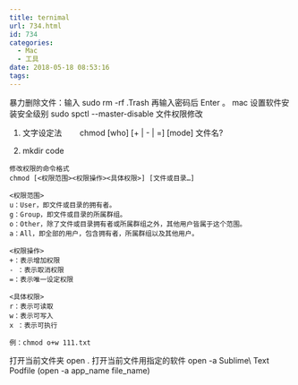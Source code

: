 ```yaml
---
title: ternimal
url: 734.html
id: 734
categories:
  - Mac
  - 工具
date: 2018-05-18 08:53:16
tags:
---
```


暴力删除文件：输入 sudo rm -rf .Trash 再输入密码后 Enter 。 mac 设置软件安装安全级别 sudo spctl --master-disable 文件权限修改

1. 文字设定法 　　chmod \[who\] \[+ | - | =\] \[mode\] 文件名? 

2. mkdir code

```
修改权限的命令格式 
chmod [<权限范围><权限操作><具体权限>] [文件或目录…]

<权限范围> 
u：User，即文件或目录的拥有者。 
g：Group，即文件或目录的所属群组。 
o：Other，除了文件或目录拥有者或所属群组之外，其他用户皆属于这个范围。 
a：All，即全部的用户，包含拥有者，所属群组以及其他用户。

<权限操作> 
+：表示增加权限 
- ：表示取消权限 
=：表示唯一设定权限

<具体权限> 
r：表示可读取 
w：表示可写入 
x ：表示可执行

例：chmod o+w 111.txt
```
打开当前文件夹 open . 打开当前文件用指定的软件 open -a Sublime\ Text Podfile (open -a app\_name file\_name)
